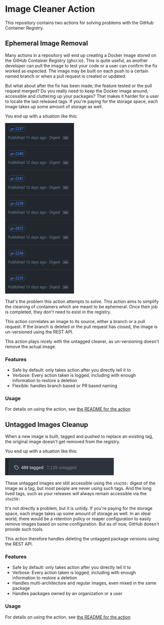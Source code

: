 # Image Cleaner Action

This repository contains two actions for solving problems with the GitHub Container Registry.

## Ephemeral Image Removal

Many actions in a repository will end up creating a Docker image stored on the GitHub Container Registry
(ghcr.io). This is quite useful, as another developer can pull the image to test your code or a
user can confirm the fix worked as expected. The image may be built on each push to a certain named branch or
when a pull request is created or updated.

But what about after the fix has been made, the feature tested or the pull request merged? Do you really
need to keep the Docker image around, accessible and cluttering up your packages? That makes it harder for a
user to locate the last released tags. If you're paying for the storage space, each image takes up some
amount of storage as well.

You end up with a situation like this:

![Repository with many stale images](./imgs/stale-images.png)

That's the problem this action attempts to solve. This action aims to simplify the cleaning of containers
which are meant to be ephemeral. Once their job is completed, they don't need to exist in the registry.

This action correlates an image to its source, either a branch or a pull request. If the branch is
deleted or the pull request has closed, the image is un-versioned using the REST API.

This action plays nicely with the untagged cleaner, as un-versioning doesn't remove the actual image.

### Features

- Safe by default: only takes action after you directly tell it to
- Verbose: Every action taken is logged, including with enough information to restore a deletion
- Flexible: handles branch based or PR based naming

### Usage

For details on using the action, see [the README for the action](./untagged/README.md)

## Untagged Images Cleanup

When a new image is built, tagged and pushed to replace an existing tag, the original
image doesn't get removed from the registry.

You end up with a situation like this:

![Repository with many untagged images](./imgs/mang-tags.png)

These untagged images are still accessible using the `sha256:` digest of the image as a tag,
but most people are never using such tags. And the long lived tags, such as your releases
will always remain accessible via the `sha256:`

It's not directly a problem, but it is untidy. If you're paying for the storage space, each
image takes up some amount of storage as well. In an ideal world, there would be a retention
policy or reaper configuration to easily remove images based on some configuration. But as
of now, GitHub doesn't provide such tools.

This action therefore handles deleting the untagged package versions using the REST API.

### Features

- Safe by default: only takes action after you directly tell it to
- Verbose: Every action taken is logged, including with enough information to restore a deletion
- Handles multi-architecture and regular images, even mixed in the same package
- Handles packages owned by an organization or a user

### Usage

For details on using the action, see [the README for the action](./ephemeral/README.md)
